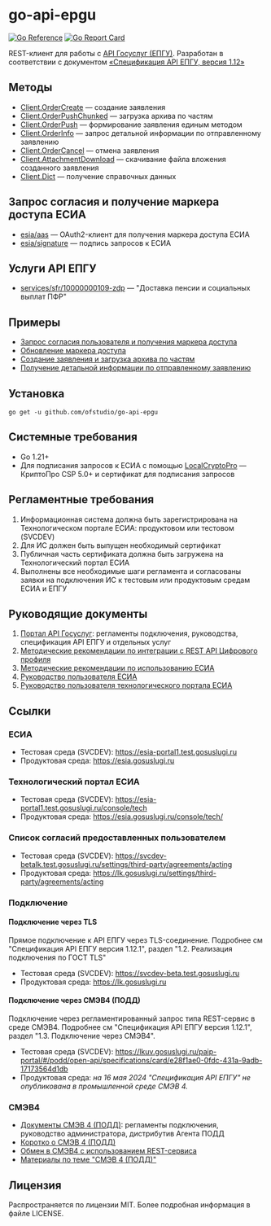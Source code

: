 # go-api-epgu
[![Go Reference](https://pkg.go.dev/badge/github.com/ofstudio/go-api-epgu.svg)](https://pkg.go.dev/github.com/ofstudio/go-api-epgu)
[![Go Report Card](https://goreportcard.com/badge/github.com/ofstudio/go-api-epgu)](https://goreportcard.com/report/github.com/ofstudio/go-api-epgu)

REST-клиент для работы с [API Госуслуг (ЕПГУ)](https://partners.gosuslugi.ru/catalog/api_for_gu).
Разработан в соответствии с документом [«Спецификация API ЕПГУ, версия 1.12»](/doc)

## Методы

 - [Client.OrderCreate](https://pkg.go.dev/github.com/ofstudio/go-api-epgu#Client.OrderCreate) — создание заявления
 - [Client.OrderPushChunked](https://pkg.go.dev/github.com/ofstudio/go-api-epgu#Client.OrderPushChunked) — загрузка архива по частям
 - [Client.OrderPush](https://pkg.go.dev/github.com/ofstudio/go-api-epgu#Client.OrderPush) — формирование заявления единым методом
 - [Client.OrderInfo](https://pkg.go.dev/github.com/ofstudio/go-api-epgu#Client.OrderInfo) — запрос детальной информации по отправленному заявлению
 - [Client.OrderCancel](https://pkg.go.dev/github.com/ofstudio/go-api-epgu#Client.OrderCancel) — отмена заявления
 - [Client.AttachmentDownload](https://pkg.go.dev/github.com/ofstudio/go-api-epgu#Client.AttachmentDownload) — скачивание файла вложения созданного заявления
 - [Client.Dict](https://pkg.go.dev/github.com/ofstudio/go-api-epgu#Client.Dict) — получение справочных данных

## Запрос согласия и получение маркера доступа ЕСИА

- [esia/aas](https://pkg.go.dev/github.com/ofstudio/go-api-epgu/esia/aas) — OAuth2-клиент для получения маркера доступа ЕСИА
- [esia/signature](https://pkg.go.dev/github.com/ofstudio/go-api-epgu/esia/signature) — подпись запросов к ЕСИА

## Услуги API ЕПГУ

- [services/sfr/10000000109-zdp](https://pkg.go.dev/github.com/ofstudio/go-api-epgu/services/sfr/10000000109-zdp) — "Доставка пенсии и социальных выплат ПФР"


## Примеры
- [Запрос согласия пользователя и получения маркера доступа](/examples/esia-token-request/main.go)
- [Обновление маркера доступа](/examples/esia-token-update/main.go)
- [Создание заявления и загрузка архива по частям](/examples/order-push-chunked/main.go)
- [Получение детальной информации по отправленному заявлению](/examples/order-info/main.go)

## Установка

```
go get -u github.com/ofstudio/go-api-epgu
```
## Системные требования

- Go 1.21+
- Для подписания запросов к ЕСИА с помощью
  [LocalCryptoPro](https://pkg.go.dev/github.com/ofstudio/go-api-epgu/esia/signature#LocalCryptoPro) — 
  КриптоПро CSP 5.0+ и сертификат для подписания запросов 
     

## Регламентные требования
1. Информационная система должна быть зарегистрирована на Технологическом портале ЕСИА:
   продуктовом или тестовом (SVCDEV)
2. Для ИС должен быть выпущен необходимый сертификат
3. Публичная часть сертификата должна быть загружена на Технологический портал ЕСИА
4. Выполнены все необходимые шаги регламента и согласованы заявки на подключения ИС к тестовым
   или продуктовым средам ЕСИА и ЕПГУ

## Руководящие документы
1. [Портал API Госуслуг](https://partners.gosuslugi.ru/catalog/api_for_gu): 
   регламенты подключения, руководства, спецификация API ЕПГУ и отдельных услуг
2. [Методические рекомендации по интеграции с REST API Цифрового профиля](https://digital.gov.ru/ru/documents/7166/)
3. [Методические рекомендации по использованию ЕСИА](https://digital.gov.ru/ru/documents/6186/)
4. [Руководство пользователя ЕСИА](https://digital.gov.ru/ru/documents/6182/)
5. [Руководство пользователя технологического портала ЕСИА](https://digital.gov.ru/ru/documents/6190/)

## Ссылки

### ЕСИА
- Тестовая среда (SVCDEV): https://esia-portal1.test.gosuslugi.ru
- Продуктовая среда: https://esia.gosuslugi.ru

### Технологический портал ЕСИА
- Тестовая среда (SVCDEV): https://esia-portal1.test.gosuslugi.ru/console/tech
- Продуктовая среда: https://esia.gosuslugi.ru/console/tech/

### Список согласий предоставленных пользователем
- Тестовая среда (SVCDEV): https://svcdev-betalk.test.gosuslugi.ru/settings/third-party/agreements/acting
- Продуктовая среда: https://lk.gosuslugi.ru/settings/third-party/agreements/acting

### Подключение 

#### Подключение через TLS
Прямое подключение к API ЕПГУ через TLS-соединение.
Подробнее см "Спецификация API ЕПГУ версия 1.12.1", раздел "1.2. Реализация подключения по ГОСТ TLS"

- Тестовая среда (SVCDEV): https://svcdev-beta.test.gosuslugi.ru
- Продуктовая среда: https://lk.gosuslugi.ru

#### Подключение через СМЭВ4 (ПОДД)
Подключение через регламентированный запрос типа REST-сервис в среде СМЭВ4.
Подробнее см "Спецификация API ЕПГУ версия 1.12.1", раздел "1.3. Подключение через СМЭВ4".

- Тестовая среда (SVCDEV): https://lkuv.gosuslugi.ru/paip-portal/#/podd/open-api/specifications/card/e28f1ae0-0fdc-431a-9adb-17173564d1db
- Продуктовая среда: _на 16 мая 2024 "Спецификация API ЕПГУ" не опубликована в промышленной среде СМЭВ 4._

### СМЭВ4
- [Документы СМЭВ 4 (ПОДД)](https://info.gosuslugi.ru/docs/section/СМЭВ_4_%28ПОДД%29/): регламенты подключения, руководство администратора, дистрибутив Агента ПОДД
- [Коротко о СМЭВ 4 (ПОДД)](https://info.gosuslugi.ru/articles/Коротко_о_СМЭВ_4_(ПОДД)/)
- [Обмен в СМЭВ4 c использованием REST-сервиса](https://info.gosuslugi.ru/articles/Обмен_в_СМЭВ4_c_использованием_REST-сервиса/)
- [Материалы по теме "СМЭВ 4 (ПОДД)"](https://info.gosuslugi.ru/sections/СМЭВ_4_(ПОДД)/)

## Лицензия
Распространяется по лицензии MIT. Более подробная информация в файле LICENSE.
